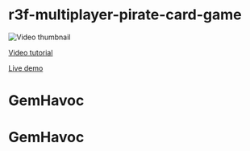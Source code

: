 # r3f-multiplayer-pirate-card-game


![Video thumbnail](https://github.com/wass08/r3f-multiplayer-pirate-card-game/assets/6551176/42636005-b1ea-4fe3-8a6e-4d4e8b9eed61)

[Video tutorial](https://youtu.be/1dVSudmc2DA)

[Live demo](https://r3f-multiplayer-pirate-card-game.vercel.app/)
# GemHavoc
# GemHavoc

